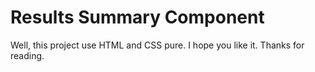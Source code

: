 # Results Summary Component

Well, this project use HTML and CSS pure. I hope you like it. Thanks for reading.